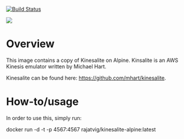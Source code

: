 [![Build Status](https://travis-ci.org/rajatvig/docker-kinesalite-alpine.svg?branch=master)](https://travis-ci.org/rajatvig/docker-kinesalite-alpine)

[![](https://imagelayers.io/badge/rajatvig/kinesalite-alpine:latest.svg)](https://imagelayers.io/?images=rajatvig/kinesalite-alpine:latest 'Get your own badge on imagelayers.io')

# Overview

This image contains a copy of Kinesalite on Alpine.
Kinsalite is an AWS Kinesis emulator written by Michael Hart.

Kinesalite can be found here: https://github.com/mhart/kinesalite.

# How-to/usage

In order to use this, simply run:

docker run -d -t -p 4567:4567 rajatvig/kinesalite-alpine:latest
